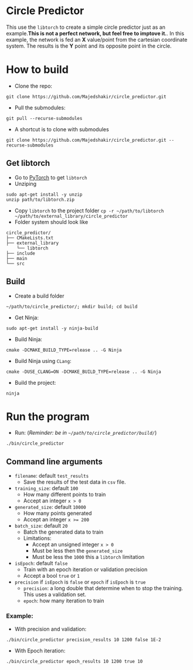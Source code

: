 # Circle Predictor
This use the ```libtorch``` to create a simple circle predictor just as an example.**This is not a perfect network, but feel free to imptove it.**.
In this example, the network is fed an **X** value/point from the cartesian coordinate system. The results is the **Y** point and its opposite point in the circle.  

# How to build
- Clone the repo: 
```
git clone https://github.com/Majedshakir/circle_predictor.git
```
- Pull the submodules: 
```
git pull --recurse-submodules
```
- A shortcut is to clone with submodules
```
git clone https://github.com/Majedshakir/circle_predictor.git --recurse-submodules
```
## Get libtorch
- Go to [PyTorch](https://pytorch.org/) to get ```libtorch```
- Unziping 
```
sudo apt-get install -y unzip 
unzip path/to/libtorch.zip
```
- Copy ```libtorch``` to the project folder ```cp -r ~/path/to/libtorch ~/path/to/external_library/circle_predictor```
- Folder system should look like 
```
circle_predictor/
├── CMakeLists.txt
├── external_library
    └── libtorch
├── include
├── main
└── src
``` 
## Build
- Create a build folder 
```
~/path/to/circle_predictor/; mkdir build; cd build
```
- Get Ninja: 
```
sudo apt-get install -y ninja-build
```
- Build Ninja: 
```
cmake -DCMAKE_BUILD_TYPE=release .. -G Ninja
```
  - Build Ninja using ```CLang```:
```
cmake -DUSE_CLANG=ON -DCMAKE_BUILD_TYPE=release .. -G Ninja
```  
- Build the project: 
```
ninja
```

# Run the program
- Run: (*Reminder: be in ```~/path/to/circle_predictor/build/```*) 
```
./bin/circle_predictor
```
## Command line arguments
- ```filename```: default ```test_results```
  - Save the results of the test data in ```csv``` file.
- ```training_size```: default ```100```
  - How many different points to train
  - Accept an integer ```x > 0```
- ```generated_size```: default ```10000```
  - How many points generated
  - Accept an integer ```x >= 200```
- ```batch_size```: default ```20```
  - Batch the generated data to train 
  - Limitations:
    - Accept an unsigned integer ```x > 0```
    - Must be less then the ```generated_size```
    - Must be less the ```1000``` this a ```libtorch``` limitation
- ```isEpoch```: default ```false```
  - Train with an epoch iteration or validation precision
  - Accept a bool ```true``` or ```1```
- ```precision``` if ```isEpoch``` is ```false``` or ```epoch``` if ```isEpoch``` is ```true```
  - ```precision```: a long double that determine when to stop the training. This uses a validation set.
  - ```epoch```: how many iteration to train

### Example: 
- With precision and validation:
``` 
./bin/circle_predictor precision_results 10 1200 false 1E-2
```
- With Epoch iteration:
``` 
./bin/circle_predictor epoch_results 10 1200 true 10
```
